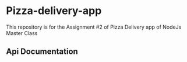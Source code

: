 # Pizza-delivery-app
This repository is for the Assignment #2 of Pizza Delivery app of NodeJs Master Class
## Api Documentation
